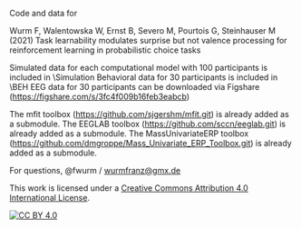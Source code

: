 Code and data for

Wurm F, Walentowska W, Ernst B, Severo M, Pourtois G, Steinhauser M (2021) Task learnability modulates surprise but not valence processing for reinforcement learning in probabilistic choice tasks

Simulated data for each computational model with 100 participants is included in \Simulation
Behavioral data for 30 participants is included in \BEH
EEG data for 30 participants can be downloaded via Figshare (https://figshare.com/s/3fc4f009b16feb3eabcb)

The mfit toolbox (https://github.com/sjgershm/mfit.git) is already added as a submodule.
The EEGLAB toolbox (https://github.com/sccn/eeglab.git) is already added as a submodule.
The MassUnivariateERP toolbox (https://github.com/dmgroppe/Mass_Univariate_ERP_Toolbox.git) is already added as a submodule.

For questions, @fwurm / wurmfranz@gmx.de



This work is licensed under a
[Creative Commons Attribution 4.0 International License][cc-by].

[![CC BY 4.0][cc-by-image]][cc-by]

[cc-by]: http://creativecommons.org/licenses/by/4.0/
[cc-by-image]: https://i.creativecommons.org/l/by/4.0/88x31.png
[cc-by-shield]: https://img.shields.io/badge/License-CC%20BY%204.0-lightgrey.svg
